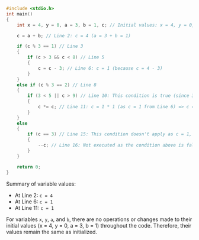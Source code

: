 ```c
#include <stdio.h>
int main()
{
    int x = 4, y = 0, a = 3, b = 1, c; // Initial values: x = 4, y = 0, a = 3, b = 1 Because my Daffodils id : 4031

    c = a + b; // Line 2: c = 4 (a = 3 + b = 1)

    if (c % 3 == 1) // Line 3
    {
        if (c > 3 && c < 8) // Line 5
        {
            c = c - 3; // Line 6: c = 1 (because c = 4 - 3)
        }
    }
    else if (c % 3 == 2) // Line 8
    {
        if (3 < 5 || c > 9) // Line 10: This condition is true (since 3 is indeed less than 5)
        {
            c *= c; // Line 11: c = 1 * 1 (as c = 1 from Line 6) => c = 1
        }
    }
    else
    {
        if (c == 3) // Line 15: This condition doesn't apply as c = 1, not 3
        {
            --c; // Line 16: Not executed as the condition above is false
        }
    }

    return 0;
}
```

Summary of variable values:
- At Line 2: `c = 4`
- At Line 6: `c = 1`
- At Line 11: `c = 1`

For variables `x`, `y`, `a`, and `b`, there are no operations or changes made to their initial values (x = 4, y = 0, a = 3, b = 1) throughout the code. Therefore, their values remain the same as initialized.
